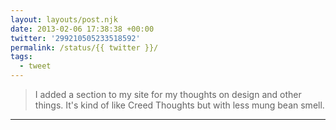 ```yaml
---
layout: layouts/post.njk
date: 2013-02-06 17:38:38 +00:00
twitter: '299210505233518592'
permalink: /status/{{ twitter }}/
tags: 
  - tweet
---
```


> I added a section to my site for my thoughts on design and other things. It's kind of like Creed Thoughts but with less mung bean smell.

---
